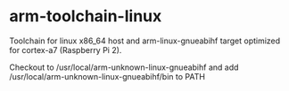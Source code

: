 # arm-toolchain-linux
Toolchain for linux x86_64 host and arm-linux-gnueabihf target optimized for cortex-a7 (Raspberry Pi 2).

Checkout to /usr/local/arm-unknown-linux-gnueabihf and add /usr/local/arm-unknown-linux-gnueabihf/bin to PATH

